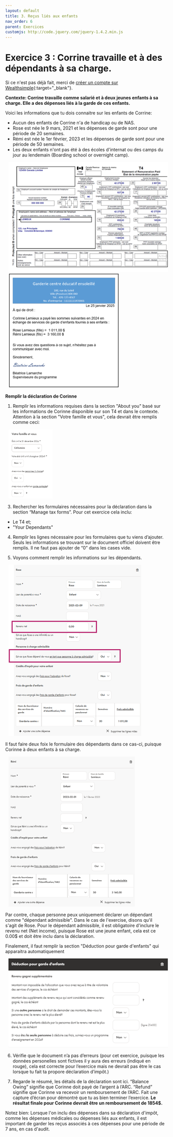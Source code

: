 ```yaml
---
layout: default
title: 3. Reçus liés aux enfants
nav_order: 6
parent: Exercices
customjs: http://code.jquery.com/jquery-1.4.2.min.js
---
```

# Exercice 3 : Corrine travaille et à des dépendants à sa charge.

Si ce n'est pas déjà fait, merci de [créer un compte sur Wealthsimple](https://my.wealthsimple.com/app/public/signup/){:target="_blank"}.

**Contexte: Corrine travaille comme salarié et à deux jeunes enfants à sa charge. Elle a des dépenses liés à la garde de ces enfants.**

Voici les informations que tu dois connaitre sur les enfants de Corrine: 
- Aucun des enfants de Corrine n'a de handicap ou de NAS.
- Rose est née le 9 mars, 2021 et les dépenses de garde sont pour une période de 20 semaines. 
- Rémi est née le 1er février, 2023 et les dépenses de garde sont pour une période de 50 semaines. 
- Les deux enfants n'ont pas été à des écoles d'internat ou des camps du jour au lendemain (Boarding school or overnight camp).

<img src="my_folder/4.png" alt="T4 pour Corinne" style=";width:520px;margin-left:10px;">

<img src="my_folder/Daycare receipt.PNG" alt="Reçu de garde des enfants" style=";width:350px;margin-left:10px;">

**Remplir la déclaration de Corinne**

1.  Remplir les informations requises dans la section "About you" basé sur les informations de Corinne disponible sur son T4 et dans le contexte. Attention à la section "Votre famille et vous", cela devrait être remplis comme ceci:

<img src="my_folder/4.1.png" alt="Votre famille et vous pour Corinne" style=";width:140px;margin-left:10px;">
   
3.  Rechercher les formulaires nécessaires pour la déclaration dans la section “Manage tax forms”.
Pour cet exercice cela inclu:
-  Le T4 et;
-  "Your Dependants"

4. Remplir les lignes nécessaire pour les formulaires que tu viens d’ajouter. Seuls les informations se trouvant sur le document officiel doivent être remplis. Il ne faut pas ajouter de “0” dans les cases vide.
   
5. Voyons comment remplir les informations sur les dépendants.

<img src="my_folder/4.2.png" alt="Informations pour Rose" style=";width:420px;margin-left:10px;">

Il faut faire deux foix le formulaire des dépendants dans ce cas-ci, puisque Corinne à deux enfants à sa charge. 

<img src="my_folder/4.3.png" alt="Informations pour Rémi" style=";width:400px;margin-left:10px;">

Par contre, chaque personne peux uniquement déclarer un dépendant comme "dépendant admissible". Dans le cas de l'exercise, disons qu'il s'agit de Rose. Pour le dépendant admissible, il est obligatoire d'inclure le revenu net (Net income), puisque Rose est une jeune enfant, cela est ce 0.00$ et doit être inclu dans la déclaration. 

Finalement, il faut remplir la section "Déduction pour garde d'enfants" qui apparaitra automatiquement

<img src="my_folder/4.4.png" alt="Déduction pour garde d'enfants" style=";width:520px;margin-left:10px;">

6. Vérifie que le document n’a pas d’erreurs (pour cet exercice, puisque les données personelles sont fictives il y aura des erreurs (indiqué en rouge), cela est correcte pour l’exercice mais ne devrait pas être le cas lorsque tu fait ta propore déclaration d’impôt.)

7. Regarde le résumé, les détails de la déclaration sont ici.
“Balance Owing” signifie que Corinne doit payé de l’argent à l’ARC.
“Refund” signifie que Corinne va recevoir un remboursement de l’ARC.
Fait une capture d’écran pour démontré que tu as bien terminer l’exercice. **Le résultat finale pour Corinne devrait être un remboursement de 1854$.**

Notez bien: Lorsque l'on inclu des dépenses dans sa déclaration d'impôt, comme les dépenses médicales ou dépenses liés aux enfants, il est important de garder les reçus associés à ces dépenses pour une période de 7 ans, en cas d'audit.
